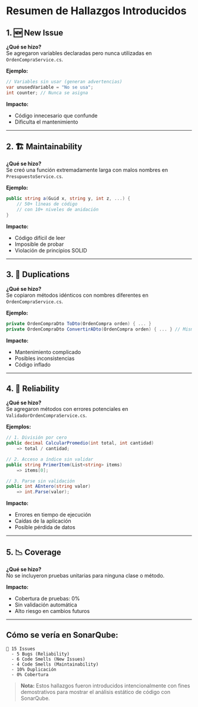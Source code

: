 # Resumen de Hallazgos Introducidos

## 1. 🆕 New Issue
**¿Qué se hizo?**  
Se agregaron variables declaradas pero nunca utilizadas en `OrdenCompraService.cs`.

**Ejemplo:**
```csharp
// Variables sin usar (generan advertencias)
var unusedVariable = "No se usa";
int counter; // Nunca se asigna
```

**Impacto:**  
- Código innecesario que confunde  
- Dificulta el mantenimiento

---

## 2. 🏗️ Maintainability
**¿Qué se hizo?**  
Se creó una función extremadamente larga con malos nombres en `PresupuestoService.cs`.

**Ejemplo:**
```csharp
public string a(Guid x, string y, int z, ...) {
    // 50+ líneas de código
    // con 10+ niveles de anidación
}
```

**Impacto:**  
- Código difícil de leer  
- Imposible de probar  
- Violación de principios SOLID

---

## 3. 🔄 Duplications
**¿Qué se hizo?**  
Se copiaron métodos idénticos con nombres diferentes en `OrdenCompraService.cs`.

**Ejemplo:**
```csharp
private OrdenCompraDto ToDto(OrdenCompra orden) { ... }
private OrdenCompraDto ConvertirADto(OrdenCompra orden) { ... } // Misma implementación
```

**Impacto:**  
- Mantenimiento complicado  
- Posibles inconsistencias  
- Código inflado

---

## 4. 🎯 Reliability
**¿Qué se hizo?**  
Se agregaron métodos con errores potenciales en `ValidadorOrdenCompraService.cs`.

**Ejemplos:**
```csharp
// 1. División por cero
public decimal CalcularPromedio(int total, int cantidad) 
    => total / cantidad;

// 2. Acceso a índice sin validar
public string PrimerItem(List<string> items) 
    => items[0];

// 3. Parse sin validación
public int AEntero(string valor) 
    => int.Parse(valor);
```

**Impacto:**  
- Errores en tiempo de ejecución  
- Caídas de la aplicación  
- Posible pérdida de datos

---

## 5. 📉 Coverage
**¿Qué se hizo?**  
No se incluyeron pruebas unitarias para ninguna clase o método.

**Impacto:**  
- Cobertura de pruebas: 0%  
- Sin validación automática  
- Alto riesgo en cambios futuros

---

## Cómo se vería en SonarQube:

```
🔴 15 Issues
  - 5 Bugs (Reliability)
  - 6 Code Smells (New Issues)
  - 4 Code Smells (Maintainability)
  - 10% Duplicación
  - 0% Cobertura
```

> **Nota:** Estos hallazgos fueron introducidos intencionalmente con fines demostrativos para mostrar el análisis estático de código con SonarQube.
